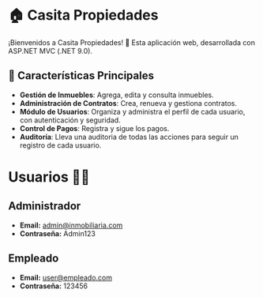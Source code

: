 # 🏠 Casita Propiedades

¡Bienvenidos a Casita Propiedades! 🎉 Esta aplicación web, desarrollada con ASP.NET MVC (.NET 9.0).

## 🌟 Características Principales

- **Gestión de Inmuebles**: Agrega, edita y consulta inmuebles.
- **Administración de Contratos**: Crea, renueva y gestiona contratos.
- **Módulo de Usuarios**: Organiza y administra el perfil de cada usuario, con autenticación y seguridad.
- **Control de Pagos**: Registra y sigue los pagos.
- **Auditoría**: Lleva una auditoria de todas las acciones para seguir un registro de cada usuario.

# Usuarios 🧑‍💻

## Administrador

- **Email:**
  admin@inmobiliaria.com
- **Contraseña:**
  Admin123

## Empleado

- **Email:**
  user@empleado.com
- **Contraseña:**
  123456
